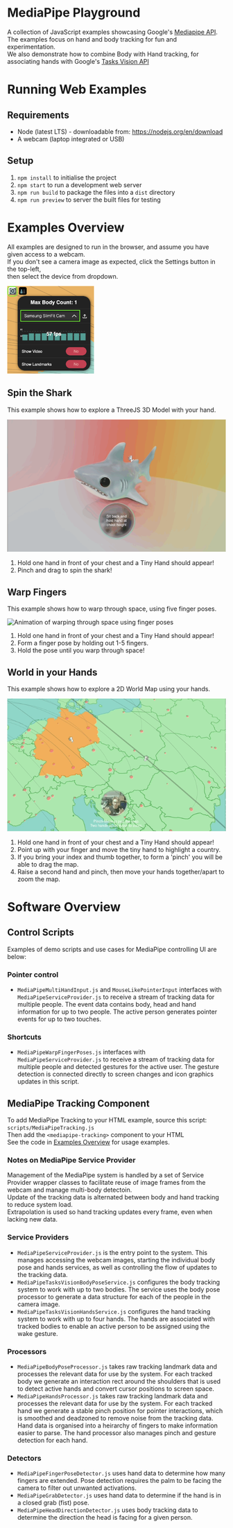 # MediaPipe Playground

A collection of JavaScript examples showcasing Google's [Mediapipe API](https://github.com/google-ai-edge/mediapipe). 
<br>The examples focus on hand and body tracking for fun and experimentation.
<br>We also demonstrate how to combine Body with Hand tracking, for associating hands with Google's [Tasks Vision API](https://ai.google.dev/edge/api/mediapipe/js/tasks-vision) 

# Running Web Examples

## Requirements

- Node (latest LTS) - downloadable from: https://nodejs.org/en/download
- A webcam (laptop integrated or USB)

## Setup

1. `npm install` to initialise the project
2. `npm start` to run a development web server
3. `npm run build` to package the files into a `dist` directory
4. `npm run preview` to server the built files for testing

<h1 id="examples">Examples Overview</h1>

All examples are designed to run in the browser, and assume you have given access to a webcam.
<br>If you don't see a camera image as expected, click the Settings button in the top-left, 
<br>then select the device from dropdown.

<img src="/media/settings.png" width="200">

## Spin the Shark
This example shows how to explore a ThreeJS 3D Model with your hand.

![Animation of a 3D shark being moved with a hand](/media/shark.gif "3D Model Animation")

1. Hold one hand in front of your chest and a Tiny Hand should appear!
2. Pinch and drag to spin the shark!

## Warp Fingers
This example shows how to warp through space, using five finger poses.

![Animation of warping through space using finger poses](/media/starfield.gif "Space Warp Animation")

1. Hold one hand in front of your chest and a Tiny Hand should appear!
2. Form a finger pose by holding out 1-5 fingers.
3. Hold the pose until you warp through space!

## World in your Hands
This example shows how to explore a 2D World Map using your hands.

![Animation of a 2D world map being explored with hands](/media/map.gif "2D Map Animation")

1. Hold one hand in front of your chest and a Tiny Hand should appear!
2. Point up with your finger and move the tiny hand to highlight a country.
3. If you bring your index and thumb together, to form a 'pinch' you will be able to drag the map.
4. Raise a second hand and pinch, then move your hands together/apart to zoom the map.

# Software Overview

## Control Scripts

Examples of demo scripts and use cases for MediaPipe controlling UI are below:

### Pointer control
- `MediaPipeMultiHandInput.js` and `MouseLikePointerInput` interfaces with `MediaPipeServiceProvider.js` to receive a stream of tracking data for multiple people. The event data contains body, head and hand information for up to two people. The active person generates pointer events for up to two touches.

### Shortcuts
- `MediaPipeWarpFingerPoses.js` interfaces with `MediaPipeServiceProvider.js` to receive a stream of tracking data for multiple people and detected gestures for the active user. The gesture detection is connected directly to screen changes and icon graphics updates in this script.

## MediaPipe Tracking Component <mediapipe-tracking>

To add MediaPipe Tracking to your HTML example, source this script: `scripts/MediaPipeTracking.js`
<br>Then add the `<mediapipe-tracking>` component to your HTML 
<br>See the code in [Examples Overview](#examples) for usage examples.

### Notes on MediaPipe Service Provider
Management of the MediaPipe system is handled by a set of Service Provider wrapper classes to facilitate reuse of image frames from the webcam and manage multi-body detectoin. 
<br>Update of the tracking data is alternated between body and hand tracking to reduce system load. 
<br>Extrapolation is used so hand tracking updates every frame, even when lacking new data.

### Service Providers
- `MediaPipeServiceProvider.js` is the entry point to the system. This manages accessing the webcam images, starting the individual body pose and hands services, as well as controlling the flow of updates to the tracking data.
- `MediaPipeTasksVisionBodyPoseService.js` configures the body tracking system to work with up to two bodies. The service uses the body pose processor to generate a data structure for each of the people in the camera image.
- `MediaPipeTasksVisionHandsService.js` configures the hand tracking system to work with up to four hands. The hands are associated with tracked bodies to enable an active person to be assigned using the wake gesture.

### Processors
- `MediaPipeBodyPoseProcessor.js` takes raw tracking landmark data and processes the relevant data for use by the system. For each tracked body we generate an interaction rect around the shoulders that is used to detect active hands and convert cursor positions to screen space.
- `MediaPipeHandsProcessor.js` takes raw tracking landmark data and processes the relevant data for use by the system. For each tracked hand we generate a stable pinch position for pointer interactions, which is smoothed and deadzoned to remove noise from the tracking data. Hand data is organised into a heirarchy of fingers to make information easier to parse. The hand processor also manages pinch and gesture detection for each hand.

### Detectors
- `MediaPipeFingerPoseDetector.js` uses hand data to determine how many fingers are extended. Pose detection requires the palm to be facing the camera to filter out unwanted activations.
- `MediaPipeGrabDetector.js` uses hand data to determine if the hand is in a closed grab (fist) pose.
- `MediaPipeHeadDirectionDetector.js` uses body tracking data to determine the direction the head is facing for a given person. 